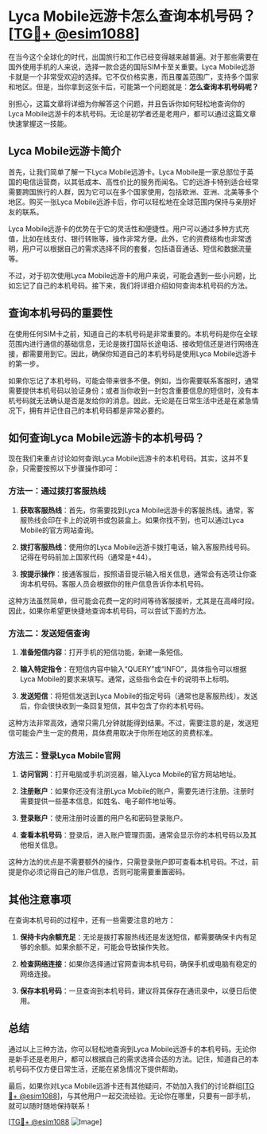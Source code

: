 # Lyca Mobile远游卡怎么查询本机号码？[[TG💪+ @esim1088](https://t.me/s/esim1088)]

在当今这个全球化的时代，出国旅行和工作已经变得越来越普遍。对于那些需要在国外使用手机的人来说，选择一款合适的国际SIM卡至关重要。Lyca Mobile远游卡就是一个非常受欢迎的选择。它不仅价格实惠，而且覆盖范围广，支持多个国家和地区。但是，当你拿到这张卡后，可能第一个问题就是：**怎么查询本机号码呢？**

别担心，这篇文章将详细为你解答这个问题，并且告诉你如何轻松地查询你的Lyca Mobile远游卡的本机号码。无论是初学者还是老用户，都可以通过这篇文章快速掌握这一技能。

## Lyca Mobile远游卡简介

首先，让我们简单了解一下Lyca Mobile远游卡。Lyca Mobile是一家总部位于英国的电信运营商，以其低成本、高性价比的服务而闻名。它的远游卡特别适合经常需要跨国旅行的人群，因为它可以在多个国家使用，包括欧洲、亚洲、北美等多个地区。购买一张Lyca Mobile远游卡后，你可以轻松地在全球范围内保持与亲朋好友的联系。

Lyca Mobile远游卡的优势在于它的灵活性和便捷性。用户可以通过多种方式充值，比如在线支付、银行转账等，操作非常方便。此外，它的资费结构也非常透明，用户可以根据自己的需求选择不同的套餐，包括语音通话、短信和数据流量等。

不过，对于初次使用Lyca Mobile远游卡的用户来说，可能会遇到一些小问题，比如忘记了自己的本机号码。接下来，我们将详细介绍如何查询本机号码的方法。

## 查询本机号码的重要性

在使用任何SIM卡之前，知道自己的本机号码是非常重要的。本机号码是你在全球范围内进行通信的基础信息，无论是拨打国际长途电话、接收短信还是进行网络连接，都需要用到它。因此，确保你知道自己的本机号码是使用Lyca Mobile远游卡的第一步。

如果你忘记了本机号码，可能会带来很多不便。例如，当你需要联系客服时，通常需要提供本机号码以验证身份；或者当你收到一封包含重要信息的短信时，没有本机号码就无法确认是否是发给你的消息。因此，无论是在日常生活中还是在紧急情况下，拥有并记住自己的本机号码都是非常必要的。

## 如何查询Lyca Mobile远游卡的本机号码？

现在我们来重点讨论如何查询Lyca Mobile远游卡的本机号码。其实，这并不复杂，只需要按照以下步骤操作即可：

### 方法一：通过拨打客服热线

1. **获取客服热线**：首先，你需要找到Lyca Mobile远游卡的客服热线。通常，客服热线会印在卡上的说明书或包装盒上。如果你找不到，也可以通过Lyca Mobile的官方网站查询。

2. **拨打客服热线**：使用你的Lyca Mobile远游卡拨打电话，输入客服热线号码。记得在号码前加上国家代码（通常是+44）。

3. **按提示操作**：接通客服后，按照语音提示输入相关信息，通常会有选项让你查询本机号码。客服人员会根据你的账户信息告诉你本机号码。

这种方法虽然简单，但可能会花费一定的时间等待客服接听，尤其是在高峰时段。因此，如果你希望更快捷地查询本机号码，可以尝试下面的方法。

### 方法二：发送短信查询

1. **准备短信内容**：打开手机的短信功能，新建一条短信。

2. **输入特定指令**：在短信内容中输入“QUERY”或“INFO”，具体指令可以根据Lyca Mobile的要求来填写。通常，这些指令会在卡的说明书上标明。

3. **发送短信**：将短信发送到Lyca Mobile的指定号码（通常也是客服热线）。发送后，你会很快收到一条回复短信，其中包含了你的本机号码。

这种方法非常高效，通常只需几分钟就能得到结果。不过，需要注意的是，发送短信可能会产生一定的费用，具体费用取决于你所在地区的资费标准。

### 方法三：登录Lyca Mobile官网

1. **访问官网**：打开电脑或手机浏览器，输入Lyca Mobile的官方网站地址。

2. **注册账户**：如果你还没有注册Lyca Mobile的账户，需要先进行注册。注册时需要提供一些基本信息，如姓名、电子邮件地址等。

3. **登录账户**：使用注册时设置的用户名和密码登录账户。

4. **查看本机号码**：登录后，进入账户管理页面，通常会显示你的本机号码以及其他相关信息。

这种方法的优点是不需要额外的操作，只需登录账户即可查看本机号码。不过，前提是你必须记得自己的账户信息，否则可能需要重置密码。

## 其他注意事项

在查询本机号码的过程中，还有一些需要注意的地方：

1. **保持卡内余额充足**：无论是拨打客服热线还是发送短信，都需要确保卡内有足够的余额。如果余额不足，可能会导致操作失败。

2. **检查网络连接**：如果你选择通过官网查询本机号码，确保手机或电脑有稳定的网络连接。

3. **保存本机号码**：一旦查询到本机号码，建议将其保存在通讯录中，以便日后使用。

## 总结

通过以上三种方法，你可以轻松地查询到Lyca Mobile远游卡的本机号码。无论你是新手还是老用户，都可以根据自己的需求选择合适的方法。记住，知道自己的本机号码不仅方便日常生活，还能在紧急情况下提供帮助。

最后，如果你对Lyca Mobile远游卡还有其他疑问，不妨加入我们的讨论群组[[TG💪+ @esim1088](https://t.me/s/esim1088)]，与其他用户一起交流经验。无论你在哪里，只要有一部手机，就可以随时随地保持联系！

[[TG💪+ @esim1088](https://t.me/s/esim1088) ![Image](https://i.postimg.cc/4NQfJmqS/Snipaste-2025-05-13-00-14-12.png)]